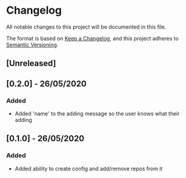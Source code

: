 # Changelog
All notable changes to this project will be documented in this file.

The format is based on [Keep a Changelog](https://keepachangelog.com/en/1.0.0/),
and this project adheres to [Semantic Versioning](https://semver.org/spec/v2.0.0.html).

## [Unreleased]

## [0.2.0] - 26/05/2020
### Added
- Added 'name' to the adding message so the user knows what their adding

## [0.1.0] - 26/05/2020
### Added
- Added ability to create config and add/remove repos from it